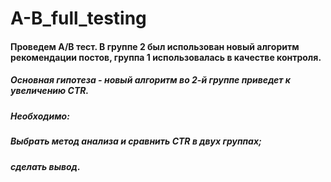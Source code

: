# A-B_full_testing
#### Проведем A/B тест. В группе 2 был использован новый алгоритм рекомендации постов, группа 1 использовалась в качестве контроля. 
##### Основная гипотеза - новый алгоритм во 2-й группе приведет к увеличению CTR. 
##### Необходимо: 
##### Выбрать метод анализа и сравнить CTR в двух группах;
##### сделать вывод.
